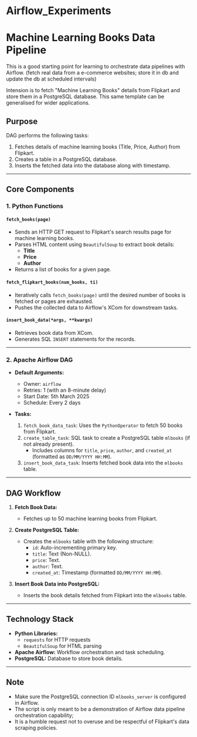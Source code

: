 # Airflow_Experiments
# Machine Learning Books Data Pipeline

This is a good starting point for learning to orchestrate data pipelines with Airflow. 
(fetch real data from a e-commerce websites; store it in db and update the db at scheduled intervals)

Intension is to fetch "Machine Learning Books" details from Flipkart and store them in a PostgreSQL database. 
This same template can be generalised for wider applications.

## Purpose
DAG performs the following tasks:
1. Fetches details of machine learning books (Title, Price, Author) from Flipkart.
2. Creates a table in a PostgreSQL database.
3. Inserts the fetched data into the database along with timestamp.

---

## Core Components

### **1. Python Functions**

#### `fetch_books(page)`
- Sends an HTTP GET request to Flipkart's search results page for machine learning books.
- Parses HTML content using `BeautifulSoup` to extract book details:
  - **Title**
  - **Price**
  - **Author**
- Returns a list of books for a given page.

#### `fetch_flipkart_books(num_books, ti)`
- Iteratively calls `fetch_books(page)` until the desired number of books is fetched or pages are exhausted.
- Pushes the collected data to Airflow's XCom for downstream tasks.

#### `insert_book_data(*args, **kwargs)`
- Retrieves book data from XCom.
- Generates SQL `INSERT` statements for the records.

---

### **2. Apache Airflow DAG**

- **Default Arguments:**
  - Owner: `airflow`
  - Retries: 1 (with an 8-minute delay)
  - Start Date: 5th March 2025
  - Schedule: Every 2 days

- **Tasks:**
  1. `fetch_book_data_task`: Uses the `PythonOperator` to fetch 50 books from Flipkart.
  2. `create_table_task`: SQL task to create a PostgreSQL table `mlbooks` (if not already present).
     - Includes columns for `title`, `price`, `author`, and `created_at` (formatted as `DD/MM/YYYY HH:MM`).
  3. `insert_book_data_task`: Inserts fetched book data into the `mlbooks` table.

---

## DAG Workflow

1. **Fetch Book Data:**
   - Fetches up to 50 machine learning books from Flipkart.

2. **Create PostgreSQL Table:**
   - Creates the `mlbooks` table with the following structure:
     - `id`: Auto-incrementing primary key.
     - `title`: Text (Non-NULL).
     - `price`: Text.
     - `author`: Text.
     - `created_at`: Timestamp (formatted `DD/MM/YYYY HH:MM`).

3. **Insert Book Data into PostgreSQL:**
   - Inserts the book details fetched from Flipkart into the `mlbooks` table.

---

## Technology Stack

- **Python Libraries:**
  - `requests` for HTTP requests
  - `BeautifulSoup` for HTML parsing
- **Apache Airflow:** Workflow orchestration and task scheduling.
- **PostgreSQL:** Database to store book details.

---

## Note

- Make sure the PostgreSQL connection ID `mlbooks_server` is configured in Airflow.
- The script is only meant to be a demonstration of Airflow data pipeline orchestration capability; 
- It is a humble request not to overuse and be respectful of Flipkart's data scraping policies.

